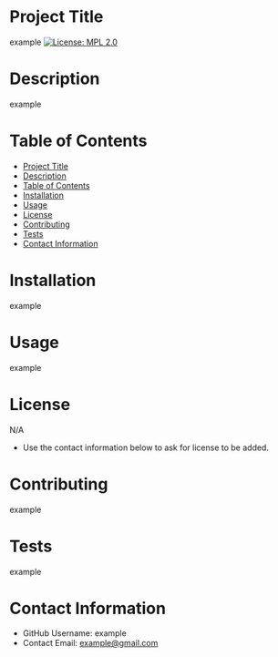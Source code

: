 
# Project Title
example
[![License: MPL 2.0](https://img.shields.io/badge/License-MPL%202.0-brightgreen.svg)](https://opensource.org/licenses/MPL-2.0)
# Description
example
# Table of Contents 
- [Project Title](#project-title)
- [Description](#description)
- [Table of Contents](#table-of-contents)
- [Installation](#installation)
- [Usage](#usage)
- [License](#license)
- [Contributing](#contributing)
- [Tests](#tests)
- [Contact Information](#contact-information)
    
# Installation
example
# Usage
example
# License 
N/A
* Use the contact information below to ask for license to be added. 
# Contributing 
example
# Tests
example
# Contact Information 
* GitHub Username: example
* Contact Email: example@gmail.com

